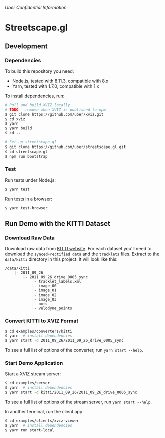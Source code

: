 *Uber Confidential Information*

# Streetscape.gl


## Development

### Dependencies

To build this repository you need:

 - Node.js, tested with 8.11.3, compatible with 8.x
 - Yarn, tested with 1.7.0, compatible with 1.x

To install dependencies, run:

```bash
# Pull and build XVIZ locally
# TODO - remove when XVIZ is published to npm
$ git clone https://github.com/uber/xviz.git
$ cd xviz
$ yarn
$ yarn build
$ cd ..

# Set up streetscape.gl
$ git clone https://github.com/uber/streetscape.gl.git
$ cd streetscape.gl
$ npm run bootstrap
```

### Test

Run tests under Node.js:

```bash
$ yarn test
```

Run tests in a browser:

```bash
$ yarn test-browser
```

## Run Demo with the KITTI Dataset

### Download Raw Data

Download raw data from [KITTI website](http://www.cvlibs.net/datasets/kitti/raw_data.php). For each dataset you'll need to download the `synced+rectified data` and the `tracklets` files. Extract to the `data/kitti` directory in this project. It will look like this:

```
/data/kitti
    |- 2011_09_26
        |- 2011_09_26_drive_0005_sync
            |- tracklet_labels.xml
            |- image_00
            |- image_01
            |- image_02
            |- image_03
            |- oxts
            |- velodyne_points
```

### Convert KITTI to XVIZ Format

```bash
$ cd examples/converters/kitti
$ yarn  # install dependencies
$ yarn start -d 2011_09_26/2011_09_26_drive_0005_sync
```

To see a full list of options of the converter, run `yarn start --help`.


### Start Demo Application

Start a XVIZ stream server:

```bash
$ cd examples/server
$ yarn  # install dependencies
$ yarn start -d kitti/2011_09_26/2011_09_26_drive_0005_sync
```

To see a full list of options of the stream server, run `yarn start --help`.

In another terminal, run the client app:

```bash
$ cd examples/clients/xviz-viewer
$ yarn  # install dependencies
$ yarn run start-local
```
